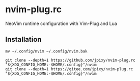 # nvim-plug.rc
NeoVim runtime configuration with Vim-Plug and Lua

## Installation

```
mv ~/.config/nvim ~/.config/nvim.bak

git clone --depth=1 https://github.com/jpixy/nvim-plug.rc "${XDG_CONFIG_HOME:-$HOME/.config}"/nvim
git clone --depth=1 https://gitee.com/jpixy/nvim-plug.rc "${XDG_CONFIG_HOME:-$HOME/.config}"/nvim
```

